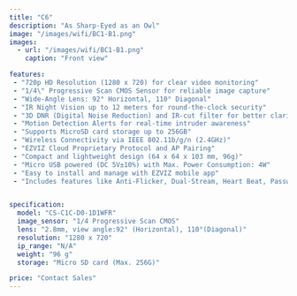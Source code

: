 ```yaml
---
title: "C6"
description: "As Sharp-Eyed as an Owl"
image: "/images/wifi/BC1-B1.png"
images:
  - url: "/images/wifi/BC1-B1.png"
    caption: "Front view"

features:
 - "720p HD Resolution (1280 x 720) for clear video monitoring"
 - "1/4\" Progressive Scan CMOS Sensor for reliable image capture"
 - "Wide-Angle Lens: 92° Horizontal, 110° Diagonal"
 - "IR Night Vision up to 12 meters for round-the-clock security"
 - "3D DNR (Digital Noise Reduction) and IR-cut filter for better clarity in low light"
 - "Motion Detection Alerts for real-time intruder awareness"
 - "Supports MicroSD card storage up to 256GB"
 - "Wireless Connectivity via IEEE 802.11b/g/n (2.4GHz)"
 - "EZVIZ Cloud Proprietary Protocol and AP Pairing"
 - "Compact and lightweight design (64 x 64 x 103 mm, 96g)"
 - "Micro USB powered (DC 5V±10%) with Max. Power Consumption: 4W"
 - "Easy to install and manage with EZVIZ mobile app"
 - "Includes features like Anti-Flicker, Dual-Stream, Heart Beat, Password Protection, and Watermark"


specification:
  model: "CS-C1C-D0-1D1WFR"
  image_sensor: "1/4 Progressive Scan CMOS"
  lens: "2.8mm, view angle:92° (Horizontal), 110°(Diagonal)"
  resolution: "1280 x 720"
  ip_range: "N/A"
  weight: "96 g"
  storage: "Micro SD card (Max. 256G)"

price: "Contact Sales"
---
```

